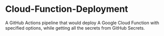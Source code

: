 # Cloud-Function-Deployment

A GitHub Actions pipeline that would deploy A Google Cloud Function with specified options,
while getting all the secrets from GitHub Secrets.